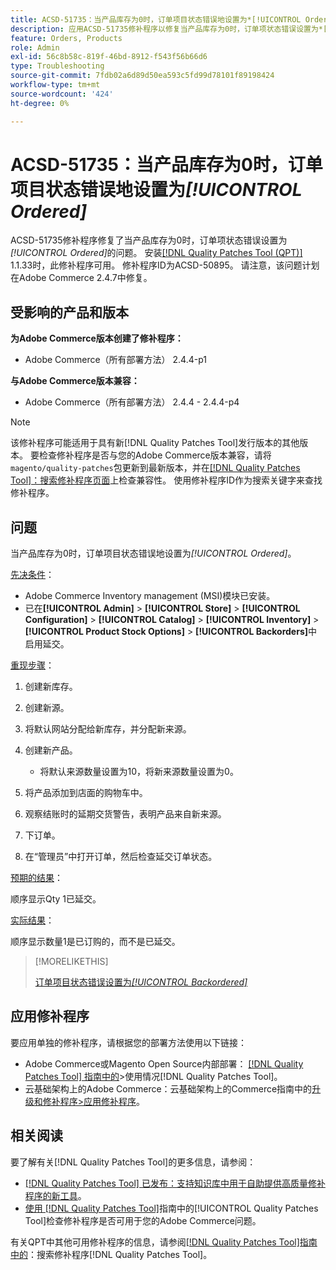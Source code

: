 ```yaml
---
title: ACSD-51735：当产品库存为0时，订单项目状态错误地设置为*[!UICONTROL Ordered]*
description: 应用ACSD-51735修补程序以修复当产品库存为0时，订单项状态错误设置为*[!UICONTROL Ordered]*的Adobe Commerce问题。
feature: Orders, Products
role: Admin
exl-id: 56c8b58c-819f-46bd-8912-f543f56b66d6
type: Troubleshooting
source-git-commit: 7fdb02a6d89d50ea593c5fd99d78101f89198424
workflow-type: tm+mt
source-wordcount: '424'
ht-degree: 0%

---
```


# ACSD-51735：当产品库存为0时，订单项目状态错误地设置为&#x200B;*[!UICONTROL Ordered]*

ACSD-51735修补程序修复了当产品库存为0时，订单项状态错误设置为&#x200B;*[!UICONTROL Ordered]*&#x200B;的问题。 安装[[!DNL Quality Patches Tool (QPT)]](https://experienceleague.adobe.com/en/docs/commerce-operations/tools/quality-patches-tool/quality-patches-tool-to-self-serve-quality-patches) 1.1.33时，此修补程序可用。 修补程序ID为ACSD-50895。 请注意，该问题计划在Adobe Commerce 2.4.7中修复。

## 受影响的产品和版本

**为Adobe Commerce版本创建了修补程序：**

* Adobe Commerce（所有部署方法） 2.4.4-p1

**与Adobe Commerce版本兼容：**

* Adobe Commerce（所有部署方法） 2.4.4 - 2.4.4-p4

>[!NOTE]
>
>该修补程序可能适用于具有新[!DNL Quality Patches Tool]发行版本的其他版本。 要检查修补程序是否与您的Adobe Commerce版本兼容，请将`magento/quality-patches`包更新到最新版本，并在[[!DNL Quality Patches Tool]：搜索修补程序页面](https://experienceleague.adobe.com/tools/commerce-quality-patches/index.html)上检查兼容性。 使用修补程序ID作为搜索关键字来查找修补程序。

## 问题

当产品库存为0时，订单项目状态错误地设置为&#x200B;*[!UICONTROL Ordered]*。

<u>先决条件</u>：

* Adobe Commerce Inventory management (MSI)模块已安装。
* 已在&#x200B;**[!UICONTROL Admin]** > **[!UICONTROL Store]** > **[!UICONTROL Configuration]** > **[!UICONTROL Catalog]** > **[!UICONTROL Inventory]** > **[!UICONTROL Product Stock Options]** > **[!UICONTROL Backorders]**&#x200B;中启用延交。

<u>重现步骤</u>：

1. 创建新库存。
1. 创建新源。
1. 将默认网站分配给新库存，并分配新来源。
1. 创建新产品。

   * 将默认来源数量设置为10，将新来源数量设置为0。

1. 将产品添加到店面的购物车中。
1. 观察结账时的延期交货警告，表明产品来自新来源。
1. 下订单。
1. 在“管理员”中打开订单，然后检查延交订单状态。

<u>预期的结果</u>：

顺序显示Qty 1已延交。

<u>实际结果</u>：

顺序显示数量1是已订购的，而不是已延交。

>[!MORELIKETHIS]
>
>[订单项目状态错误设置为&#x200B;*[!UICONTROL Backordered]*](/help/tools/quality-patches-tool/patches-available-in-qpt/v1-1-33/acsd-51408-order-item-status-is-set-to-backordered.md)

## 应用修补程序

要应用单独的修补程序，请根据您的部署方法使用以下链接：

* Adobe Commerce或Magento Open Source内部部署： [[!DNL Quality Patches Tool] 指南中的](/help/tools/quality-patches-tool/usage.md)>使用情况[!DNL Quality Patches Tool]。
* 云基础架构上的Adobe Commerce：云基础架构上的Commerce指南中的[升级和修补程序>应用修补程序](https://experienceleague.adobe.com/docs/commerce-cloud-service/user-guide/develop/upgrade/apply-patches.html)。

## 相关阅读

要了解有关[!DNL Quality Patches Tool]的更多信息，请参阅：

* [[!DNL Quality Patches Tool] 已发布：支持知识库中用于自助提供高质量修补程序的新工具](https://experienceleague.adobe.com/en/docs/commerce-operations/tools/quality-patches-tool/quality-patches-tool-to-self-serve-quality-patches)。
* [使用 [!DNL Quality Patches Tool]](/help/tools/quality-patches-tool/patches-available-in-qpt/check-patch-for-magento-issue-with-magento-quality-patches.md)指南中的[!UICONTROL Quality Patches Tool]检查修补程序是否可用于您的Adobe Commerce问题。


有关QPT中其他可用修补程序的信息，请参阅[[!DNL Quality Patches Tool]指南中的](https://experienceleague.adobe.com/tools/commerce-quality-patches/index.html)：搜索修补程序[!DNL Quality Patches Tool]。
